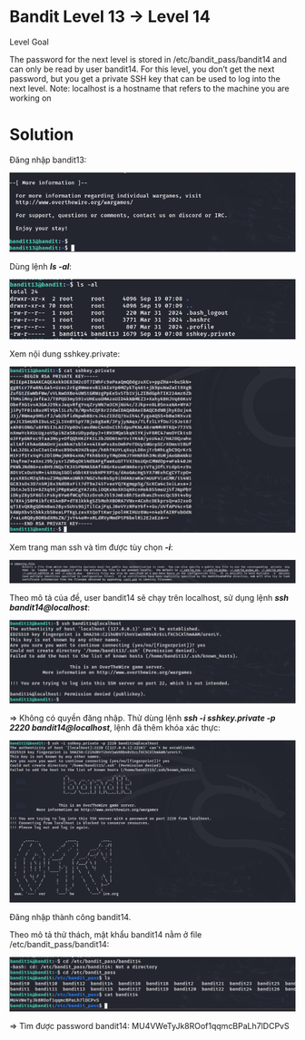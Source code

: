 # Bandit Level 13 → Level 14

Level Goal

The password for the next level is stored in /etc/bandit_pass/bandit14 and can only be read by user bandit14. For this level, you don’t get the next password, but you get a private SSH key that can be used to log into the next level. Note: localhost is a hostname that refers to the machine you are working on

# Solution

Đăng nhập bandit13:

![img](https://github.com/DucThinh47/OverTheWire/blob/main/Bandit/images/image68.png?raw=true)

Dùng lệnh ***ls -al***: 

![img](https://github.com/DucThinh47/OverTheWire/blob/main/Bandit/images/image69.png?raw=true)

Xem nội dung sshkey.private: 

![img](https://github.com/DucThinh47/OverTheWire/blob/main/Bandit/images/image70.png?raw=true)

Xem trang man ssh và tìm được tùy chọn ***-i***: 

![img](https://github.com/DucThinh47/OverTheWire/blob/main/Bandit/images/image71.png?raw=true)

Theo mô tả của đề, user bandit14 sẽ chạy trên localhost, sử dụng lệnh ***ssh bandit14@localhost***:

![img](https://github.com/DucThinh47/OverTheWire/blob/main/Bandit/images/image72.png?raw=true)

=> Không có quyền đăng nhập. Thử dùng lệnh ***ssh -i sshkey.private -p 2220 bandit14@localhost***, lệnh đã thêm khóa xác thực: 

![img](https://github.com/DucThinh47/OverTheWire/blob/main/Bandit/images/image73.png?raw=true)

Đăng nhập thành công bandit14. 

Theo mô tả thử thách, mật khẩu bandit14 nằm ở file /etc/bandit_pass/bandit14: 

![img](https://github.com/DucThinh47/OverTheWire/blob/main/Bandit/images/image74.png?raw=true)

=> Tìm được password bandit14: MU4VWeTyJk8ROof1qqmcBPaLh7lDCPvS

